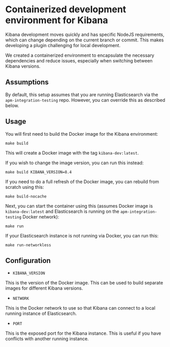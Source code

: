 # Containerized development environment for Kibana

Kibana development moves quickly and has specific NodeJS requirements, which can
change depending on the current branch or commit. This makes developing a plugin
challenging for local development.

We created a containerized environment to encapsulate the necessary dependencies
and reduce issues, especially when switching between Kibana versions.

## Assumptions

By default, this setup assumes that you are running Elasticsearch via the
`apm-integration-testing` repo. However, you can override this as described
below.

## Usage

You will first need to build the Docker image for the Kibana environment:

```
make build
```

This will create a Docker image with the tag `kibana-dev:latest`.

If you wish to change the image version, you can run this instead:

```
make build KIBANA_VERSION=8.4
```

If you need to do a full refresh of the Docker image, you can rebuild from
scratch using this:

```
make build-nocache
```

Next, you can start the container using this (assumes Docker image is
`kibana-dev:latest` and Elasticsearch is running on the `apm-integration-testing`
Docker network):

```
make run
```

If your Elasticsearch instance is not running via Docker, you can run this:

```
make run-networkless
```

## Configuration

* `KIBANA_VERSION`

This is the version of the Docker image. This can be used to build separate
images for different Kibana versions.

* `NETWORK`

This is the Docker network to use so that Kibana can connect to a local running
instance of Elasticsearch.

* `PORT`

This is the exposed port for the Kibana instance. This is useful if you have
conflicts with another running instance.

